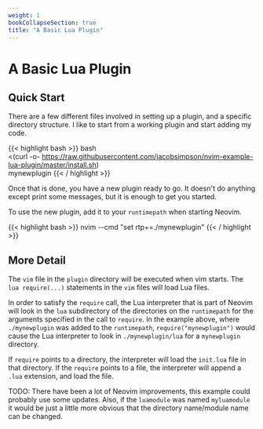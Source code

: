 ```yaml
---
weight: 1
bookCollapseSection: true
title: "A Basic Lua Plugin"
---
```


# A Basic Lua Plugin

## Quick Start

There are a few different files involved in setting up a plugin, and a specific
directory structure. I like to start from a working plugin and start adding my
code.

{{< highlight bash >}}
bash \
  <(curl -o- https://raw.githubusercontent.com/jacobsimpson/nvim-example-lua-plugin/master/install.sh) \
  mynewplugin
{{< / highlight >}}

Once that is done, you have a new plugin ready to go. It doesn't do anything
except print some messages, but it is enough to get you started.

To use the new plugin, add it to your `runtimepath` when starting Neovim.

{{< highlight bash >}}
nvim --cmd "set rtp+=./mynewplugin"
{{< / highlight >}}

## More Detail

The `vim` file in the `plugin` directory will be executed when vim starts. The
`lua require(...)` statements in the `vim` files will load Lua files.

In order to satisfy the `require` call, the Lua interpreter that is part of
Neovim will look in the `lua` subdirectory of the directories on the
`runtimepath` for the arguments specified in the call to `require`. In the
example above, where `./mynewplugin` was added to the `runtimepath`,
`require("mynewplugin")` would cause the Lua interpreter to look in
`./mynewplugin/lua` for a `mynewplugin` directory.

If `require` points to a directory, the interpreter will load the
`init.lua` file in that directory. If the `require` points to a file, the
interpreter will append a `.lua` extension, and load the file.

TODO: There have been a lot of Neovim improvements, this example could probably
use some  updates. Also, if the `luamodule` was named `myluamodule` it would be
just a little more obvious that the directory name/module name can be changed.

